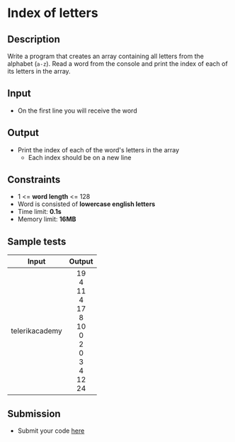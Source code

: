 # Index of letters

## Description
Write a program that creates an array containing all letters from the alphabet (`a-z`).
Read a word from the console and print the index of each of its letters in the array.

## Input
- On the first line you will receive the word

## Output
- Print the index of each of the word's letters in the array
  - Each index should be on a new line

## Constraints
- 1 <= **word length** <= 128
- Word is consisted of **lowercase english letters**
- Time limit: **0.1s**
- Memory limit: **16MB**

## Sample tests

| Input          | Output |
|:--------------:|:------:|
| telerikacademy | 19<br>4<br>11<br>4<br>17<br>8<br>10<br>0<br>2<br>0<br>3<br>4<br>12<br>24 |

## Submission
- Submit your code [here](http://bgcoder.com/Contests/Compete/Index/315#10)